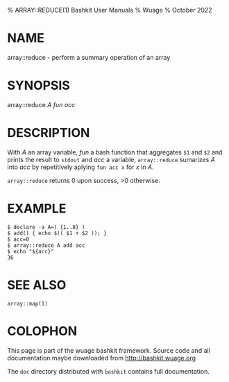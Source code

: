 % ARRAY::REDUCE(1) Bashkit User Manuals
% Wuage
% October 2022

# NAME

array::reduce - perform a summary operation of an array

# SYNOPSIS

array::reduce *A* *fun* *acc*

# DESCRIPTION

With *A* an array variable, *fun* a bash function that aggregates `$1`
and `$2` and prints the result to `stdout` and *acc* a variable,
`array::reduce` sumarizes *A* into *acc* by repetitively aplying
`fun acc x` for *x* in *A*.

`array::reduce` returns 0 upon success, >0 otherwise.

# EXAMPLE

    $ declare -a A=( {1..8} )
    $ add() { echo $(( $1 + $2 )); }
    $ acc=0
    $ array::reduce A add acc
    $ echo "${acc}"
    36

# SEE ALSO
`array::map(1)`

# COLOPHON
This page is part of the wuage bashkit framework. Source code and all
documentation maybe downloaded from <http://bashkit.wuage.org>

The `doc` directory distributed with `bashkit` contains full documentation.
